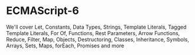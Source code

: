# ECMAScript-6
We'll cover Let, Constants, Data Types, Strings, Template Literals, Tagged Template Literals, For Of, Functions, Rest Parameters, Arrow Functions, Reduce, Filter, Map, Objects, Destructoring, Classes, Inheritance, Symbols, Arrays, Sets, Maps, forEach, Promises and more

